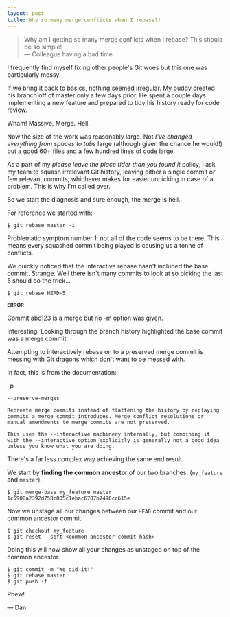 ```yaml
---
layout: post
title: Why so many merge conflicts when I rebase?!
---
```


> Why am I getting so many merge conflicts when I rebase? This should be so simple!<br>
> &mdash; Colleague having a bad time

I frequently find myself fixing other people's Git woes but this one was particularly messy.

If we bring it back to basics, nothing seemed irregular. My buddy created his branch off of
master only a few days prior. He spent a couple days implementing a new feature and prepared
to tidy his history ready for code review.

Wham! Massive. Merge. Hell.

Now the size of the work was reasonably large. Not _I've changed everything from spaces to tabs_ large 
(although given the chance he would!) but a good 60+ files and a few hundred lines of code large.

As a part of my _please leave the place tider than you found it_ policy, I ask my team to squash
irrelevant Git history, leaving either a single commit or few relevant commits; whichever makes for
easier unpicking in case of a problem. This is why I'm called over.

So we start the diagnosis and sure enough, the merge is hell.

For reference we started with:

```
$ git rebase master -i
```

Problematic symptom number 1: not all of the code seems to be there. This means every squashed
commit being played is causing us a tonne of conflicts.

We quickly noticed that the interactive rebase hasn't included the base commit. Strange. Well
there isn't many commits to look at so picking the last 5 should do the trick...

```
$ git rebase HEAD~5
```

<error>
    <small><b>ERROR</b></small>
    <p>Commit abc123 is a merge but no -m option was given.</p>
</error>

Interesting. Looking through the branch history highlighted the base commit was a merge commit.

Attempting to interactively rebase on to a preserved merge commit is messing with Git dragons which
don't want to be messed with.

In fact, this is from the documentation:

<info>
    -p

    --preserve-merges

    Recreate merge commits instead of flattening the history by replaying commits a merge commit introduces. Merge conflict resolutions or manual amendments to merge commits are not preserved.

    This uses the --interactive machinery internally, but combining it with the --interactive option explicitly is generally not a good idea unless you know what you are doing.
</info>

There's a far less complex way achieving the same end result.

We start by **finding the common ancestor** of our two branches. (`my_feature` and `master`).

```
$ git merge-base my_feature master
1c5908a2392d758c805c1ebac6707b7490cc615e
```

Now we unstage all our changes between our `HEAD` commit and our common ancestor commit.

```
$ git checkout my_feature
$ git reset --soft <common ancestor commit hash>
```

Doing this will now show all your changes as unstaged on top of the common ancestor.

```
$ git commit -m "We did it!"
$ git rebase master
$ git push -f
```

Phew!

&mdash; Dan